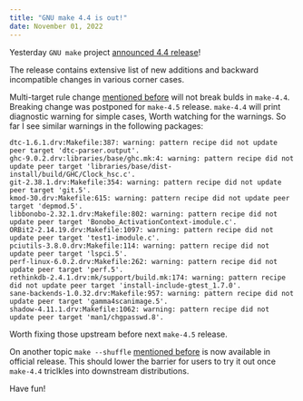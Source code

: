 ```yaml
---
title: "GNU make 4.4 is out!"
date: November 01, 2022
---
```


Yesterday `GNU make` project
[announced 4.4 release](https://lists.gnu.org/archive/html/bug-make/2022-10/msg00247.html)!

The release contains extensive list of new additions and backward
incompatible changes in various corner cases.

Multi-target rule change [mentioned before](/posts/260-make-multiple-targets.html)
will not break bulds in `make-4.4`. Breaking change was postponed for
`make-4.5` release. `make-4.4` will print diagnostic warning for simple
cases, Worth watching for the warnings. So far I see similar warnings in
the following packages:

```
dtc-1.6.1.drv:Makefile:387: warning: pattern recipe did not update peer target 'dtc-parser.output'.
ghc-9.0.2.drv:libraries/base/ghc.mk:4: warning: pattern recipe did not update peer target 'libraries/base/dist-install/build/GHC/Clock_hsc.c'.
git-2.38.1.drv:Makefile:354: warning: pattern recipe did not update peer target 'git.5'.
kmod-30.drv:Makefile:615: warning: pattern recipe did not update peer target 'depmod.5'.
libbonobo-2.32.1.drv:Makefile:802: warning: pattern recipe did not update peer target 'Bonobo_ActivationContext-imodule.c'.
ORBit2-2.14.19.drv:Makefile:1097: warning: pattern recipe did not update peer target 'test1-imodule.c'.
pciutils-3.8.0.drv:Makefile:114: warning: pattern recipe did not update peer target 'lspci.5'.
perf-linux-6.0.2.drv:Makefile:262: warning: pattern recipe did not update peer target 'perf.5'.
rethinkdb-2.4.1.drv:mk/support/build.mk:174: warning: pattern recipe did not update peer target 'install-include-gtest_1.7.0'.
sane-backends-1.0.32.drv:Makefile:957: warning: pattern recipe did not update peer target 'gamma4scanimage.5'.
shadow-4.11.1.drv:Makefile:1062: warning: pattern recipe did not update peer target 'man1/chgpasswd.8'.
```

Worth fixing those upstream before next `make-4.5` release.

On another topic `make --shuffle`
[mentioned before](/posts/249-an-update-on-make-shuffle.html) is now
available in official release. This should lower the barrier for users
to try it out once `make-4.4` triclkles into downstream distributions.

Have fun!
